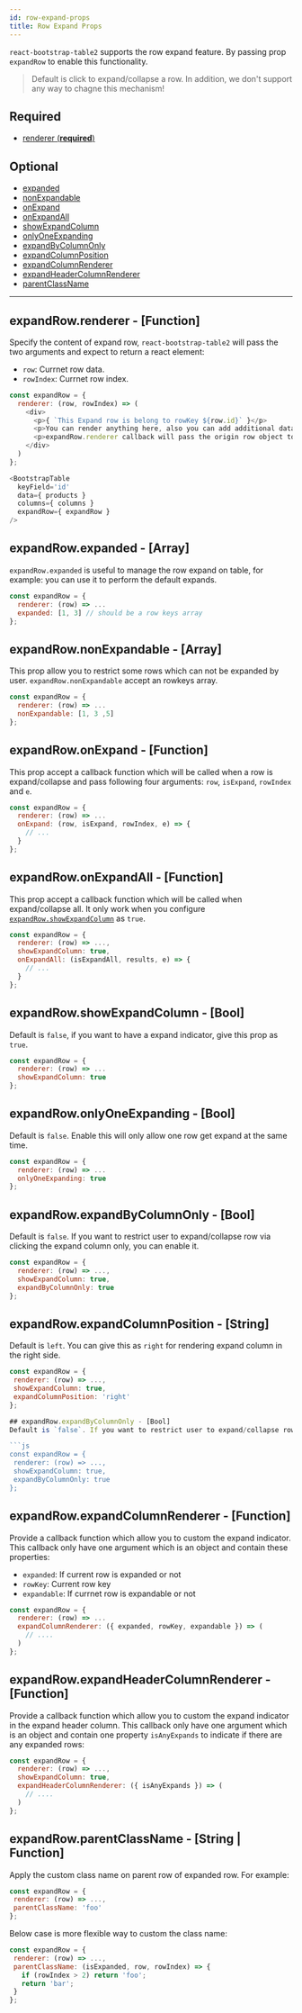 ```yaml
---
id: row-expand-props
title: Row Expand Props
---
```

`react-bootstrap-table2` supports the row expand feature. By passing prop `expandRow` to enable this functionality. 

> Default is click to expand/collapse a row. In addition, we don't support any way to chagne this mechanism!

## Required
* [renderer (**required**)](#expandrowrenderer-function)

## Optional
* [expanded](#expandrowexpanded-array)
* [nonExpandable](#expandrownonexpandable-array)
* [onExpand](#expandrowonexpand-function)
* [onExpandAll](#expandrowonexpandall-function)
* [showExpandColumn](#expandrowshowexpandcolumn-bool)
* [onlyOneExpanding](#expandrowonlyoneexpanding-bool)
* [expandByColumnOnly](#expandrowexpandbycolumnonly-bool)
* [expandColumnPosition](#expandrowexpandcolumnposition-string)
* [expandColumnRenderer](#expandrowexpandcolumnrenderer-function)
* [expandHeaderColumnRenderer](#expandrowexpandheadercolumnrenderer-function)
* [parentClassName](#expandrowparentclassname-string-function)

-----

## expandRow.renderer - [Function]

Specify the content of expand row, `react-bootstrap-table2` will pass the two arguments and expect to return a react element:

* `row`: Currnet row data.
* `rowIndex`: Currnet row index.


```js
const expandRow = {
  renderer: (row, rowIndex) => (
    <div>
      <p>{ `This Expand row is belong to rowKey ${row.id}` }</p>
      <p>You can render anything here, also you can add additional data on every row object</p>
      <p>expandRow.renderer callback will pass the origin row object to you</p>
    </div>
  )
};

<BootstrapTable
  keyField='id'
  data={ products }
  columns={ columns }
  expandRow={ expandRow }
/>
```


## expandRow.expanded - [Array]
`expandRow.expanded` is useful to manage the row expand on table, for example: you can use it to perform the default expands.

```js
const expandRow = {
  renderer: (row) => ...
  expanded: [1, 3] // should be a row keys array
};
```

## expandRow.nonExpandable - [Array]
This prop allow you to restrict some rows which can not be expanded by user. `expandRow.nonExpandable` accept an rowkeys array.

```js
const expandRow = {
  renderer: (row) => ...
  nonExpandable: [1, 3 ,5]
};
```

## expandRow.onExpand - [Function]
This prop accept a callback function which will be called when a row is expand/collapse and pass following four arguments:
`row`, `isExpand`, `rowIndex` and `e`.

```js
const expandRow = {
  renderer: (row) => ...
  onExpand: (row, isExpand, rowIndex, e) => {
    // ...
  }
};
```


## expandRow.onExpandAll - [Function]
This prop accept a callback function which will be called when expand/collapse all. It only work when you configure [`expandRow.showExpandColumn`](#expandrowshowexpandcolumn-bool) as `true`.

```js
const expandRow = {
  renderer: (row) => ...,
  showExpandColumn: true,
  onExpandAll: (isExpandAll, results, e) => {
    // ...
  }
};
```

## expandRow.showExpandColumn - [Bool]
Default is `false`, if you want to have a expand indicator, give this prop as `true`.

```js
const expandRow = {
  renderer: (row) => ...
  showExpandColumn: true
};
```

## expandRow.onlyOneExpanding - [Bool]
Default is `false`. Enable this will only allow one row get expand at the same time.

```js
const expandRow = {
  renderer: (row) => ...
  onlyOneExpanding: true
};
```

## expandRow.expandByColumnOnly - [Bool]
Default is `false`. If you want to restrict user to expand/collapse row via clicking the expand column only, you can enable it. 

```js
const expandRow = {
  renderer: (row) => ...,
  showExpandColumn: true,
  expandByColumnOnly: true
};
```

## expandRow.expandColumnPosition - [String]
Default is `left`. You can give this as `right` for rendering expand column in the right side.

 ```js
const expandRow = {
  renderer: (row) => ...,
  showExpandColumn: true,
  expandColumnPosition: 'right'
};

## expandRow.expandByColumnOnly - [Bool]
Default is `false`. If you want to restrict user to expand/collapse row via clicking the expand column only, you can enable it. 

```js
const expandRow = {
  renderer: (row) => ...,
  showExpandColumn: true,
  expandByColumnOnly: true
};
```

## expandRow.expandColumnRenderer - [Function]

Provide a callback function which allow you to custom the expand indicator. This callback only have one argument which is an object and contain these properties:
* `expanded`: If current row is expanded or not
* `rowKey`: Current row key
* `expandable`: If currnet row is expandable or not 


```js
const expandRow = {
  renderer: (row) => ...
  expandColumnRenderer: ({ expanded, rowKey, expandable }) => (
    // ....
  )
};
```


## expandRow.expandHeaderColumnRenderer - [Function]
Provide a callback function which allow you to custom the expand indicator in the expand header column. This callback only have one argument which is an object and contain one property `isAnyExpands` to indicate if there are any expanded rows:

```js
const expandRow = {
  renderer: (row) => ...,
  showExpandColumn: true,
  expandHeaderColumnRenderer: ({ isAnyExpands }) => (
    // ....
  )
};
```

## expandRow.parentClassName - [String | Function]
Apply the custom class name on parent row of expanded row. For example: 

 ```js
const expandRow = {
  renderer: (row) => ...,
  parentClassName: 'foo'
};
```
Below case is more flexible way to custom the class name: 

 ```js
const expandRow = {
  renderer: (row) => ...,
  parentClassName: (isExpanded, row, rowIndex) => {
    if (rowIndex > 2) return 'foo';
    return 'bar';
  }
};
```
